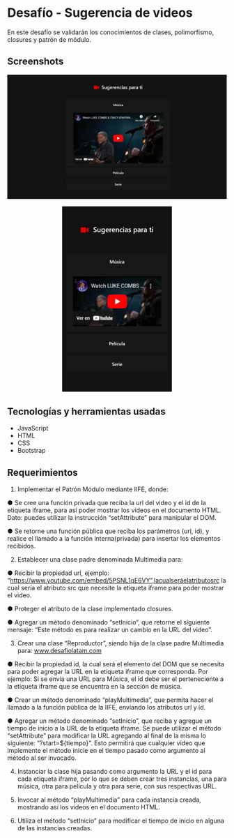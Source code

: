 # Desafío - Sugerencia de videos

En este desafío se validarán los conocimientos de clases, polimorfismo, closures y patrón de módulo.

## Screenshots

![](./assets/img/desktop.png)
<div style="text-align:center;">
    <img src="./assets/img/mobile.png" width="50%">
</div>

## Tecnologías y herramientas usadas

- JavaScript
- HTML
- CSS
- Bootstrap

## Requerimientos

1. Implementar el Patrón Módulo mediante IIFE, donde:

● Se cree una función privada que reciba la url del video y el id de la etiqueta iframe, para así poder mostrar los videos en el documento HTML. Dato: puedes utilizar la instrucción “setAttribute” para manipular el DOM.

● Se retorne una función pública que reciba los parámetros (url, id), y realice el llamado a la función interna(privada) para insertar los elementos recibidos.

2. Establecer una clase padre denominada Multimedia para:

● Recibir la propiedad url, ejemplo:
“https://www.youtube.com/embed/5PSNL1qE6VY”,lacualseráelatributosrc
la cual sería el atributo src que necesite la etiqueta iframe para poder mostrar el video.

● Proteger el atributo de la clase implementado closures.

● Agregar un método denominado “setInicio”, que retorne el siguiente mensaje:
“Este método es para realizar un cambio en la URL del video”.

3. Crear una clase “Reproductor”, siendo hija de la clase padre Multimedia para:
www.desafiolatam.com

● Recibir la propiedad id, la cual será el elemento del DOM que se necesita para poder agregar la URL en la etiqueta iframe que corresponda. Por ejemplo: Si se envía una URL para Música, el id debe ser el perteneciente a la etiqueta iframe que se encuentra en la sección de música.

● Crear un método denominado “playMultimedia”, que permita hacer el llamado a la función pública de la IIFE, enviando los atributos url y id.

● Agregar un método denominado “setInicio”, que reciba y agregue un tiempo de inicio a la URL de la etiqueta iframe. Se puede utilizar el método “setAttribute” para modificar la URL agregando al final de la misma lo siguiente: “?start=${tiempo}”. Esto permitirá que cualquier video que
implemente el método inicie en el tiempo pasado como argumento al método al ser invocado.

4. Instanciar la clase hija pasando como argumento la URL y el id para cada etiqueta iframe, por lo que se deben crear tres instancias, una para música, otra para película y otra para serie, con sus respectivas URL.

5. Invocar al método “playMultimedia” para cada instancia creada, mostrando así los videos en el documento HTML.

6. Utiliza el método “setInicio” para modificar el tiempo de inicio en alguna de las instancias creadas.